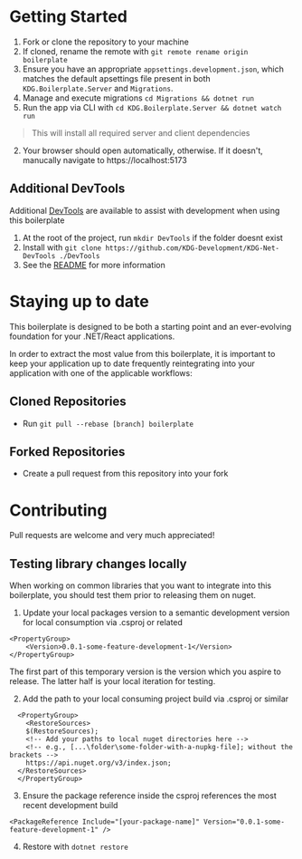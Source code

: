 # Getting Started

1. Fork or clone the repository to your machine
2. If cloned, rename the remote with `git remote rename origin boilerplate`
3. Ensure you have an appropriate `appsettings.development.json`, which matches the default apsettings file present in both `KDG.Boilerplate.Server` and `Migrations`.
4. Manage and execute migrations `cd Migrations && dotnet run`
5. Run the app via CLI with `cd KDG.Boilerplate.Server && dotnet watch run`
> This will install all required server and client dependencies

2. Your browser should open automatically, otherwise. If it doesn't, manucally navigate to https://localhost:5173

## Additional DevTools

Additional [DevTools](https://github.com/KDG-Development/KDG-Net-DevTools) are available to assist with development when using this boilerplate

1. At the root of the project, run `mkdir DevTools` if the folder doesnt exist
1. Install with `git clone https://github.com/KDG-Development/KDG-Net-DevTools ./DevTools`
2. See the [README](https://github.com/KDG-Development/KDG-Net-DevTools/blob/main/README.md) for more information


# Staying up to date

This boilerplate is designed to be both a starting point and an ever-evolving foundation for your .NET/React applications.

In order to extract the most value from this boilerplate, it is important to keep your application up to date frequently reintegrating into your application with one of the applicable workflows:

## Cloned Repositories
- Run `git pull --rebase [branch] boilerplate`
## Forked Repositories
- Create a pull request from this repository into your fork

# Contributing

Pull requests are welcome and very much appreciated!

## Testing library changes locally

When working on common libraries that you want to integrate into this boilerplate, you should test them prior to releasing them on nuget.

1. Update your local packages version to a semantic development version for local consumption via .csproj or related
```
<PropertyGroup>
    <Version>0.0.1-some-feature-development-1</Version>
</PropertyGroup>
```

The first part of this temporary version is the version which you aspire to release. The latter half is your local iteration for testing.


2. Add the path to your local consuming project build via .csproj or similar
```
  <PropertyGroup>
    <RestoreSources>
    $(RestoreSources);
    <!-- Add your paths to local nuget directories here -->
    <!-- e.g., [...\folder\some-folder-with-a-nupkg-file]; without the brackets -->
    https://api.nuget.org/v3/index.json;
  </RestoreSources>
  </PropertyGroup>
```

3. Ensure the package reference inside the csproj references the most recent development build
```
<PackageReference Include="[your-package-name]" Version="0.0.1-some-feature-development-1" />
```
4. Restore with `dotnet restore`